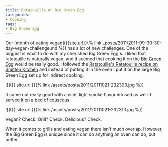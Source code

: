 ```yaml
---
title: Ratatouille on Big Green Egg
categories:
- Cooking
tags:
- Big Green Egg
---
```


Our [month of eating vegan]({{site.url}}{% link _posts/2011/2011-09-30-30-day-vegan-challenge.md %}) has a lot of new challenges. One of the biggest is what to do with my cherished Big Green Egg's. I liked that ratatouille is naturally vegan, and it seemed that cooking it on the [Big Green Egg](http://biggreenegg.com/) would be really good. I followed the [Ratatouille's Ratatouille recipe on Smitten Kitchen](http://smittenkitchen.com/2007/07/rat-a-too-ee-for-you-ee/) and instead of putting it in the oven I put it on the large Big Green Egg set up for indirect cooking.

![]({{ site.url }}{% link /assets/posts/2011/20111021-232303.jpg %})

It came out really good with a nice, light smoke flavor infused as well. I served it on a bed of couscous.

![]({{ site.url }}{% link /assets/posts/2011/20111021-232313.jpg %})

Vegan? Check. Grill? Check. Delicious? Check.

When it comes to grills and eating vegan there isn't much overlap. However, the Big Green Egg is unique since it can do anything an oven can do, but better.
